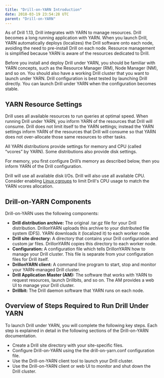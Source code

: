```yaml
---
title: "Drill-on-YARN Introduction"
date: 2018-03-19 23:54:28 UTC
parent: "Drill-on-YARN"
---  
```


As of Drill 1.13, Drill integrates with YARN to manage resources. Drill becomes a long running application with YARN. When you launch Drill, YARN automatically deploys (localizes) the Drill software onto each node, avoiding the need to pre-install Drill on each node. Resource management is simplified because YARN is aware of the resources dedicated to Drill.

Before you install and deploy Drill under YARN, you should be familiar with YARN concepts, such as the Resource Manager (RM), Node Manager (NM), and so on. You should also have a working Drill cluster that you want to launch under YARN. Drill configuration is best tested by launching Drill directly. You can launch Drill
under YARN when the configuration becomes stable. 

## YARN Resource Settings

Drill uses all available resources to run queries at optimal speed. When
running Drill under YARN, you inform YARN of the resources that Drill will consume. Drill does not limit itself to the YARN settings; instead the YARN settings inform YARN of the resources that Drill will consume so that YARN
does not over-allocate those same resources to other tasks. 

All YARN distributions provide settings for memory and CPU (called “vcores” by YARN). Some
distributions also provide disk settings. 

For memory, you first configure Drill’s memory as described below, then you inform YARN of the Drill configuration. 

Drill will use all available disk I/Os. Drill will also use all available CPU. Consider enabling [Linux
cgroups](https://drill.apache.org/docs/appendix-e-using-cgroups-to-control-cpu-usage/) to limit Drill's CPU usage to match the YARN vcores allocation.  

## Drill-on-YARN Components  

Drill-on-YARN uses the following components: 

- **Drill distribution archive:** The original .tar.gz file for your Drill distribution. DrillonYARN
uploads this archive to your distributed file system (DFS). YARN downloads it (localized
it) to each worker node.  
- **Drill site directory:** A directory that contains your Drill configuration and custom jar files.
DrillonYARN copies this directory to each worker node.  
- **Configuration:** A configuration file which tells DrillonYARN
how to manage your Drill cluster. This file is separate from your configuration files for Drill itself.
- **DrillonYARN client:** A command line program to start, stop and monitor your YARN-managed Drill cluster. 
- **Drill Application Master (AM):** The software that works with YARN to request resources, launch Drillbits, and so on. The AM provides a web UI to manage your Drill cluster.
- **Drillbit:** The Drill daemon software that YARN runs on each node.  

## Overview of Steps Required to Run Drill Under YARN
To launch Drill under YARN, you will complete the following key steps. Each step is explained in detail in the following sections of the Drill-on-YARN documentation. 

- Create a Drill site directory with your site-specific files.
- Configure Drill-on-YARN using the the drill-on-yarn.conf configuration file.
- Use the Drill-on-YARN client tool to launch your Drill cluster.
- Use the Drill-on-YARN client or web UI to monitor and shut down the Drill cluster.
